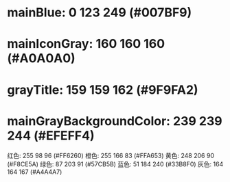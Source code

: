 # mainBlue: 0 123 249 (#007BF9)
# mainIconGray: 160 160 160 (#A0A0A0)
# grayTitle: 159 159 162 (#9F9FA2)
# mainGrayBackgroundColor: 239 239 244 (#EFEFF4)

红色: 255 98 96 (#FF6260)
橙色: 255 166 83 (#FFA653)
黄色: 248 206 90 (#F8CE5A)
绿色: 87 203 91 (#57CB5B)
蓝色: 51 184 240 (#33B8F0)
灰色: 164 164 167 (#A4A4A7)

